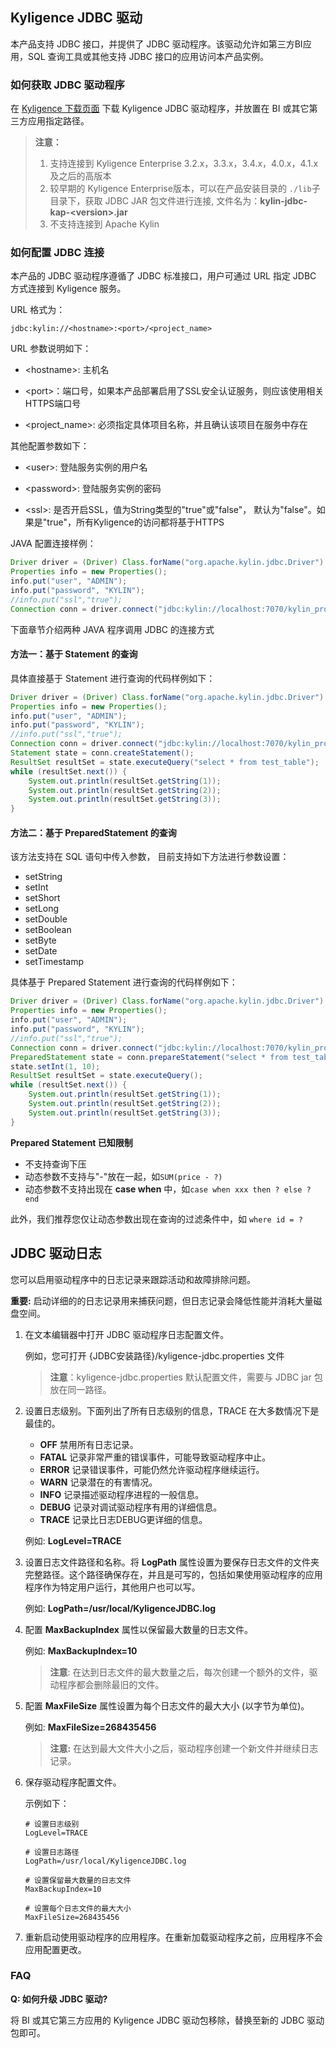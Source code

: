 ## Kyligence JDBC 驱动
本产品支持 JDBC 接口，并提供了 JDBC 驱动程序。该驱动允许如第三方BI应用，SQL 查询工具或其他支持 JDBC 接口的应用访问本产品实例。

### 如何获取 JDBC 驱动程序

在 [Kyligence 下载页面](http://download.kyligence.io/#/download) 下载 Kyligence JDBC 驱动程序，并放置在 BI 或其它第三方应用指定路径。

> **注意：**
>
> 1. 支持连接到 Kyligence Enterprise 3.2.x，3.3.x，3.4.x，4.0.x，4.1.x 及之后的高版本
> 2. 较早期的 Kyligence Enterprise版本，可以在产品安装目录的 `./lib`子目录下，获取 JDBC JAR 包文件进行连接, 文件名为：**kylin-jdbc-kap-\<version\>.jar**
> 3. 不支持连接到 Apache Kylin



### 如何配置 JDBC 连接

本产品的 JDBC 驱动程序遵循了 JDBC 标准接口，用户可通过 URL 指定 JDBC 方式连接到 Kyligence 服务。

URL 格式为：

```
jdbc:kylin://<hostname>:<port>/<project_name>
```
URL 参数说明如下：

- &lt;hostname&gt;: 主机名

* &lt;port&gt;：端口号，如果本产品部署启用了SSL安全认证服务，则应该使用相关HTTPS端口号

* &lt;project_name&gt;:  必须指定具体项目名称，并且确认该项目在服务中存在

  

其他配置参数如下：

* &lt;user&gt;: 	登陆服务实例的用户名

* &lt;password&gt;: 登陆服务实例的密码

* &lt;ssl&gt;: 是否开启SSL，值为String类型的"true"或"false"， 默认为"false"。如果是"true"，所有Kyligence的访问都将基于HTTPS

  

JAVA 配置连接样例：

```java
Driver driver = (Driver) Class.forName("org.apache.kylin.jdbc.Driver").newInstance();
Properties info = new Properties();
info.put("user", "ADMIN");
info.put("password", "KYLIN");
//info.put("ssl","true");
Connection conn = driver.connect("jdbc:kylin://localhost:7070/kylin_project_name", info);
```



下面章节介绍两种 JAVA 程序调用 JDBC 的连接方式

#### 方法一：基于 Statement 的查询

具体直接基于 Statement 进行查询的代码样例如下：
```java
Driver driver = (Driver) Class.forName("org.apache.kylin.jdbc.Driver").newInstance();
Properties info = new Properties();
info.put("user", "ADMIN");
info.put("password", "KYLIN");
//info.put("ssl","true");
Connection conn = driver.connect("jdbc:kylin://localhost:7070/kylin_project_name", info);
Statement state = conn.createStatement();
ResultSet resultSet = state.executeQuery("select * from test_table");
while (resultSet.next()) {
    System.out.println(resultSet.getString(1));
    System.out.println(resultSet.getString(2));
    System.out.println(resultSet.getString(3));
}
```


#### 方法二：基于 PreparedStatement 的查询
该方法支持在 SQL 语句中传入参数， 目前支持如下方法进行参数设置：

- setString
- setInt
- setShort
- setLong
- setDouble
- setBoolean
- setByte
- setDate
- setTimestamp

具体基于 Prepared Statement 进行查询的代码样例如下：

```java
Driver driver = (Driver) Class.forName("org.apache.kylin.jdbc.Driver").newInstance();
Properties info = new Properties();
info.put("user", "ADMIN");
info.put("password", "KYLIN");
//info.put("ssl","true");
Connection conn = driver.connect("jdbc:kylin://localhost:7070/kylin_project_name", info);
PreparedStatement state = conn.prepareStatement("select * from test_table where id=?");
state.setInt(1, 10);
ResultSet resultSet = state.executeQuery();
while (resultSet.next()) {
    System.out.println(resultSet.getString(1));
    System.out.println(resultSet.getString(2));
    System.out.println(resultSet.getString(3));
}
```

**Prepared Statement 已知限制**

- 不支持查询下压
- 动态参数不支持与"-"放在一起，如`SUM(price - ?)`
- 动态参数不支持出现在 **case when** 中，如`case when xxx then ? else ? end`

此外，我们推荐您仅让动态参数出现在查询的过滤条件中，如 `where id = ?`



## JDBC 驱动日志

您可以启用驱动程序中的日志记录来跟踪活动和故障排除问题。

**重要:** 启动详细的的日志记录用来捕获问题，但日志记录会降低性能并消耗大量磁盘空间。

1. 在文本编辑器中打开 JDBC 驱动程序日志配置文件。

   例如，您可打开 {JDBC安装路径}/kyligence-jdbc.properties 文件

   > **注意**：kyligence-jdbc.properties 默认配置文件，需要与 JDBC jar 包放在同一路径。

2. 设置日志级别。下面列出了所有日志级别的信息，TRACE 在大多数情况下是最佳的。

   - **OFF** 禁用所有日志记录。
   - **FATAL** 记录非常严重的错误事件，可能导致驱动程序中止。
   - **ERROR** 记录错误事件，可能仍然允许驱动程序继续运行。
   - **WARN** 记录潜在的有害情况。
   - **INFO** 记录描述驱动程序进程的一般信息。
   - **DEBUG** 记录对调试驱动程序有用的详细信息。
   - **TRACE** 记录比日志DEBUG更详细的信息。

   例如: **LogLevel=TRACE**

3. 设置日志文件路径和名称。将 **LogPath** 属性设置为要保存日志文件的文件夹完整路径。这个路径确保存在，并且是可写的，包括如果使用驱动程序的应用程序作为特定用户运行，其他用户也可以写。

   例如: **LogPath=/usr/local/KyligenceJDBC.log**

4. 配置 **MaxBackupIndex** 属性以保留最大数量的日志文件。

   例如: **MaxBackupIndex=10**

   > **注意**: 在达到日志文件的最大数量之后，每次创建一个额外的文件，驱动程序都会删除最旧的文件。

5. 配置 **MaxFileSize** 属性设置为每个日志文件的最大大小 (以字节为单位)。

   例如: **MaxFileSize=268435456**

   > **注意:** 在达到最大文件大小之后，驱动程序创建一个新文件并继续日志记录。

6. 保存驱动程序配置文件。

   示例如下：

   ```
   # 设置日志级别
   LogLevel=TRACE
   
   # 设置日志路径
   LogPath=/usr/local/KyligenceJDBC.log
   
   # 设置保留最大数量的日志文件
   MaxBackupIndex=10
   
   # 设置每个日志文件的最大大小
   MaxFileSize=268435456
   ```

7. 重新启动使用驱动程序的应用程序。在重新加载驱动程序之前，应用程序不会应用配置更改。



### FAQ

**Q: 如何升级 JDBC 驱动?**   

将 BI 或其它第三方应用的 Kyligence JDBC 驱动包移除，替换至新的 JDBC 驱动包即可。

